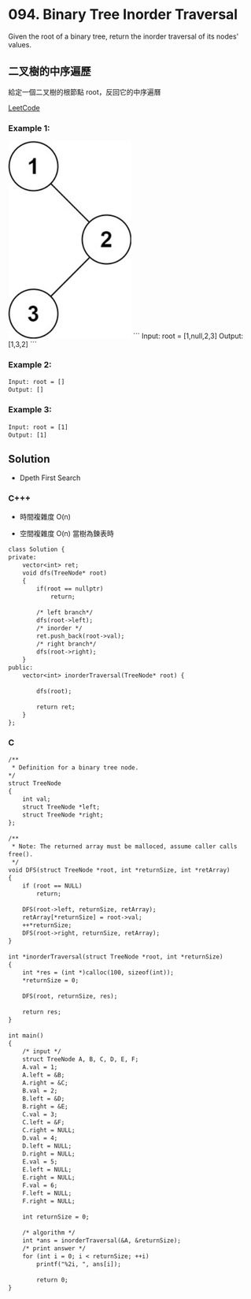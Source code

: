 # 094. Binary Tree Inorder Traversal

Given the root of a binary tree, return the inorder traversal of its nodes' values.

##  二叉樹的中序遍歷
給定一個二叉樹的根節點 root，反回它的中序遍曆

[LeetCode](https://leetcode-cn.com/problems/binary-tree-inorder-traversal/)  

### Example 1:
<img src="img/094_q.jpg" width = "250"/>
```
Input: root = [1,null,2,3]
Output: [1,3,2]
```

### Example 2:
```
Input: root = []
Output: []
```

### Example 3:
```
Input: root = [1]
Output: [1]
```



## Solution
* Dpeth First Search

### C+++

* 時間複雜度 O(n)

* 空間複雜度 O(n) 當樹為鍊表時

```
class Solution {
private:
    vector<int> ret;
    void dfs(TreeNode* root)
    {
        if(root == nullptr)
            return;
            
        /* left branch*/
        dfs(root->left);
        /* inorder */
        ret.push_back(root->val);
        /* right branch*/
        dfs(root->right);
    }
public:
    vector<int> inorderTraversal(TreeNode* root) {

        dfs(root);
        
        return ret;
    }
};
```

### C

```
/**
 * Definition for a binary tree node.
*/
struct TreeNode
{
    int val;
    struct TreeNode *left;
    struct TreeNode *right;
};

/**
 * Note: The returned array must be malloced, assume caller calls free().
 */
void DFS(struct TreeNode *root, int *returnSize, int *retArray)
{
    if (root == NULL)
        return;

    DFS(root->left, returnSize, retArray);
    retArray[*returnSize] = root->val;
    ++*returnSize;
    DFS(root->right, returnSize, retArray);
}

int *inorderTraversal(struct TreeNode *root, int *returnSize)
{
    int *res = (int *)calloc(100, sizeof(int));
    *returnSize = 0;

    DFS(root, returnSize, res);

    return res;
}

int main()
{
    /* input */
    struct TreeNode A, B, C, D, E, F;
    A.val = 1;
    A.left = &B;
    A.right = &C;
    B.val = 2;
    B.left = &D;
    B.right = &E;
    C.val = 3;
    C.left = &F;
    C.right = NULL;
    D.val = 4;
    D.left = NULL;
    D.right = NULL;
    E.val = 5;
    E.left = NULL;
    E.right = NULL;
    F.val = 6;
    F.left = NULL;
    F.right = NULL;

    int returnSize = 0;

    /* algorithm */
    int *ans = inorderTraversal(&A, &returnSize);
    /* print answer */
    for (int i = 0; i < returnSize; ++i)
        printf("%2i, ", ans[i]);

        return 0;
}
```
